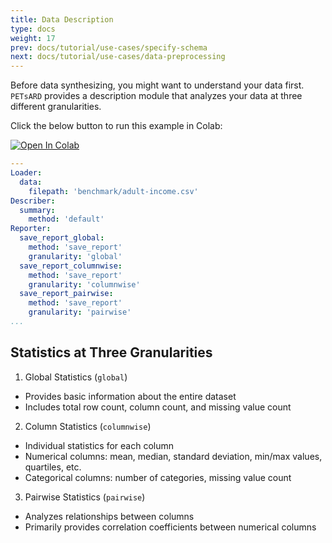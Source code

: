 ```yaml
---
title: Data Description
type: docs
weight: 17
prev: docs/tutorial/use-cases/specify-schema
next: docs/tutorial/use-cases/data-preprocessing
---
```



Before data synthesizing, you might want to understand your data first. `PETsARD` provides a description module that analyzes your data at three different granularities.

Click the below button to run this example in Colab:

[![Open In Colab](https://colab.research.google.com/assets/colab-badge.svg)](https://colab.research.google.com/github/nics-tw/petsard/blob/main/demo/tutorial/use-cases/data-description.ipynb)

```yaml
---
Loader:
  data:
    filepath: 'benchmark/adult-income.csv'
Describer:
  summary:
    method: 'default'
Reporter:
  save_report_global:
    method: 'save_report'
    granularity: 'global'
  save_report_columnwise:
    method: 'save_report'
    granularity: 'columnwise'
  save_report_pairwise:
    method: 'save_report'
    granularity: 'pairwise'
...
```

## Statistics at Three Granularities

1. Global Statistics (`global`)

  - Provides basic information about the entire dataset
  - Includes total row count, column count, and missing value count

2. Column Statistics (`columnwise`)

  - Individual statistics for each column
  - Numerical columns: mean, median, standard deviation, min/max values, quartiles, etc.
  - Categorical columns: number of categories, missing value count

3. Pairwise Statistics (`pairwise`)

  - Analyzes relationships between columns
  - Primarily provides correlation coefficients between numerical columns